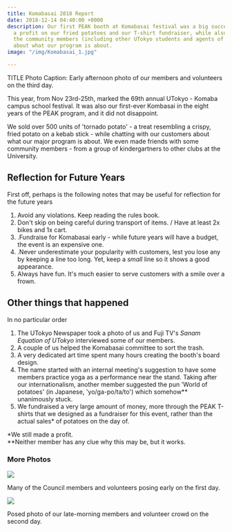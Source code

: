 ```yaml
---
title: Komabasai 2018 Report
date: 2018-12-14 04:40:00 +0000
description: Our first PEAK booth at Komabasai festival was a big success. We turned
  a profit on our fried potatoes and our T-shirt fundraiser, while also informing
  the community members (including other UTokyo students and agents of the media)
  about what our program is about.
image: "/img/Komabasai_1.jpg"

---
```

TITLE Photo Caption: Early afternoon photo of our members and volunteers on the third day.

This year, from Nov 23rd-25th, marked the 69th annual UTokyo - Komaba campus school festival. It was also our first-ever Kombasai in the eight years of the PEAK program, and it did not disappoint.

We sold over 500 units of 'tornado potato' - a treat resembling a crispy, fried potato on a kebab stick - while chatting with our customers about what our major program is about. We even made friends with some community members - from a group of kindergartners to other clubs at the University.

## Reflection for Future Years

First off, perhaps is the following notes that may be useful for reflection for the future years

1. Avoid any violations. Keep reading the rules book.
2. Don't skip on being careful during transport of items. / Have at least 2x bikes and 1x cart.
3. .Fundraise for Komabasai early - while future years will have a budget, the event is an expensive one.
4. .Never underestimate your popularity with customers, lest you lose any by keeping a line too long. Yet, keep a _small_ line so it shows a good appearance.
5. Always have fun. It's much easier to serve customers with a smile over a frown.

## Other things that happened

In no particular order

1. The UTokyo Newspaper took a photo of us and Fuji TV's _Sanam Equation of UTokyo_ interviewed some of our members.
2. A couple of us helped the Komabasai committee to sort the trash.
3. A very dedicated art time spent many hours creating the booth's board design.
4. The name started with an internal meeting's suggestion to have some members practice yoga as a performance near the stand. Taking after our internationalism, another member suggested the pun 'World of potatoes' (in Japanese, 'yo/ga-po/ta/to') which somehow** unanimously stuck.
5. We fundraised a very large amount of money, more through the PEAK T-shirts that we designed as a fundraiser for this event, rather than the actual sales* of potatoes on the day of.

\*We still made a profit.  
\**Neither member has any clue why this may be, but it works.

### More Photos

![](/img/Komabasai_3.jpg)

Many of the Council members and volunteers posing early on the first day.

![](/img/Komabasai_2.jpg)

Posed photo of our late-morning members and volunteer crowd on the second day.